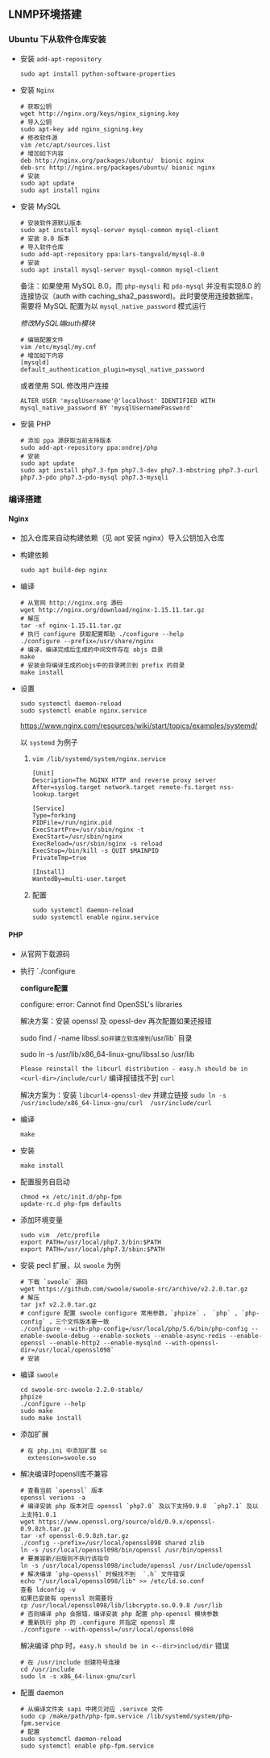 ## LNMP环境搭建

### Ubuntu 下从软件仓库安装 

* 安装 `add-apt-repository` 

  `sudo apt install python-software-properties`

* 安装 `Nginx`

  ```shell
  # 获取公钥
  wget http://nginx.org/keys/nginx_signing.key
  # 导入公钥
  sudo apt-key add nginx_signing.key
  # 修改软件源
  vim /etc/apt/sources.list
  # 增加如下内容
  deb http://nginx.org/packages/ubuntu/  bionic nginx
  deb-src http://nginx.org/packages/ubuntu/ bionic nginx
  # 安装
  sudo apt update
  sudo apt install nginx
  ```

* 安装 MySQL

  ```shell
  # 安装软件源默认版本
  sudo apt install mysql-server mysql-common mysql-client
  # 安装 8.0 版本
  # 导入软件仓库
  sudo add-apt-repository ppa:lars-tangvald/mysql-8.0
  # 安装
  sudo apt install mysql-server mysql-common mysql-client
  ```

  备注：如果使用 MySQL 8.0，而 `php-mysqli` 和 `pdo-mysql` 并没有实现8.0 的连接协议（auth with caching_sha2_password)。此时要使用连接数据库，需要将 MySQL 配置为以 `mysql_native_password` 模式运行

  *修改MySQL端auth模块*

  ```shell
  # 编辑配置文件
  vim /etc/mysql/my.cnf
  # 增加如下内容
  [mysqld]
  default_authentication_plugin=mysql_native_password
  ```

  或者使用 SQL 修改用户连接

  ```mysql
  ALTER USER 'mysqlUsername'@'localhost' IDENTIFIED WITH mysql_native_password BY 'mysqlUsernamePassword'
  ```

* 安装 PHP

  ```shell
  # 添加 ppa 源获取当前支持版本
  sudo add-apt-repository ppa:ondrej/php
  # 安装
  sudo apt update
  sudo apt install php7.3-fpm php7.3-dev php7.3-mbstring php7.3-curl php7.3-pdo php7.3-pdo-mysql php7.3-mysqli
  ```

### 编译搭建

#### Nginx

* 加入仓库来自动构建依赖（见 apt 安装 nginx）导入公钥加入仓库

* 构建依赖

  ```shell
  sudo apt build-dep nginx
  ```

* 编译

  ```shell
  # 从官网 http://nginx.org 源码
  wget http://nginx.org/download/nginx-1.15.11.tar.gz
  # 解压
  tar -xf nginx-1.15.11.tar.gz
  # 执行 configure 获取配置帮助 ./configure --help
  ./configure --prefix=/usr/share/nginx
  # 编译，编译完成后生成的中间文件存在 objs 目录
  make
  # 安装会将编译生成的objs中的目录拷贝到 prefix 的目录
  make install
  ```

* 设置

  ```shell
  sudo systemctl daemon-reload
  sudo systemctl enable nginx.service
  ```

  <https://www.nginx.com/resources/wiki/start/topics/examples/systemd/>

  以 `systemd` 为例子

  1. `vim /lib/systemd/system/nginx.service`

     ```shell
     [Unit]
     Description=The NGINX HTTP and reverse proxy server
     After=syslog.target network.target remote-fs.target nss-lookup.target
     
     [Service]
     Type=forking
     PIDFile=/run/nginx.pid
     ExecStartPre=/usr/sbin/nginx -t
     ExecStart=/usr/sbin/nginx
     ExecReload=/usr/sbin/nginx -s reload
     ExecStop=/bin/kill -s QUIT $MAINPID
     PrivateTmp=true
     
     [Install]
     WantedBy=multi-user.target
     ```

  2. 配置

     ```shell
     sudo systemctl daemon-reload
     sudo systemctl enable nginx.service
     ```

#### PHP

* 从官网下载源码

* 执行 `./configure

  **configure配置**

  configure: error: Cannot find OpenSSL's libraries

  解决方案：安装 openssl 及 opessl-dev 再次配置如果还报错

  sudo find / -name libssl.so` 并建立软连接到 `/usr/lib` 目录

  sudo ln -s /usr/lib/x86_64-linux-gnu/libssl.so /usr/lib

  `Please reinstall the libcurl distribution - easy.h should be in <curl-dir>/include/curl/`
  编译报错找不到 `curl` 

  解决方案为：安装 `libcurl4-openssl-dev` 并建立链接 `sudo ln -s  /usr/include/x86_64-linux-gnu/curl  /usr/include/curl`

* 编译

  `make`

* 安装

  `make install`

* 配置服务自启动

  ```shell
  chmod +x /etc/init.d/php-fpm
  update-rc.d php-fpm defaults
  ```

* 添加环境变量

  ```shell
  sudo vim  /etc/profile
  export PATH=/usr/local/php7.3/bin:$PATH
  export PATH=/usr/local/php7.3/sbin:$PATH
  ```

* 安装 pecl 扩展，以 `swoole` 为例

  ```shell
  # 下载 `swoole` 源码 
  wget https://github.com/swoole/swoole-src/archive/v2.2.0.tar.gz
  # 解压
  tar jxf v2.2.0.tar.gz
  # configure 配置 swoole configure 常用参数，`phpize` ， `php` , `php-config` ，三个文件版本要一致
  ./configure --with-php-config=/usr/local/php/5.6/bin/php-config --enable-swoole-debug --enable-sockets --enable-async-redis --enable-openssl --enable-http2 --enable-mysqlnd --with-openssl-dir=/usr/local/openssl098`
  # 安装
  ```

* 编译 `swoole`

  ```shell
  cd swoole-src-swoole-2.2.0-stable/
  phpize
  ./configure --help
  sudo make
  sudo make install
  ```

* 添加扩展

  ```shell
  # 在 php.ini 中添加扩展 so
    extension=swoole.so
  ```

* 解决编译时opensll库不兼容

  ```shell
  # 查看当前 `openssl` 版本
  openssl verions -a
  # 编译安装 php 版本对应 openssl `php7.0` 及以下支持0.9.8  `php7.1` 及以上支持1.0.1 
  wget https://www.openssl.org/source/old/0.9.x/openssl-0.9.8zh.tar.gz
  tar -xf openssl-0.9.8zh.tar.gz
  ./config --prefix=/usr/local/openssl098 shared zlib
  ln -s /usr/local/openssl098/bin/openssl /usr/bin/openssl
  # 要兼容新/旧版则不执行该指令
  ln -s /usr/local/openssl098/include/openssl /usr/include/openssl
  # 解决编译 `php-openssl` 时候找不到  `.h` 文件错误
  echo "/usr/local/openssl098/lib" >> /etc/ld.so.conf
  查看 ldconfig -v
  如果已安装有 openssl 则需要将 
  cp /usr/local/openssl098/lib/libcrypto.so.0.9.8 /usr/lib
  # 否则编译 php 会报错，编译安装 php 配置 php-openssl 模块参数
  # 重新执行 php 的 .configure 并指定 openssl 库
  ./configure --with-openssl=/usr/local/openssl098
  ```

  解决编译 php 时，`easy.h should be in <--dir>includ/dir` 错误

  ```shell
  # 在 /usr/include 创建符号连接
  cd /usr/include
  sudo ln -s x86_64-linux-gnu/curl
  ```

* 配置 daemon

  ```shell
  # 从编译文件夹 sapi 中拷贝对应 .serivce 文件
  sudo cp /make/path/php-fpm.service /lib/systemd/system/php-fpm.service
  # 配置
  sudo systemctl daemon-reload
  sudo systemctl enable php-fpm.service
  ```

  











